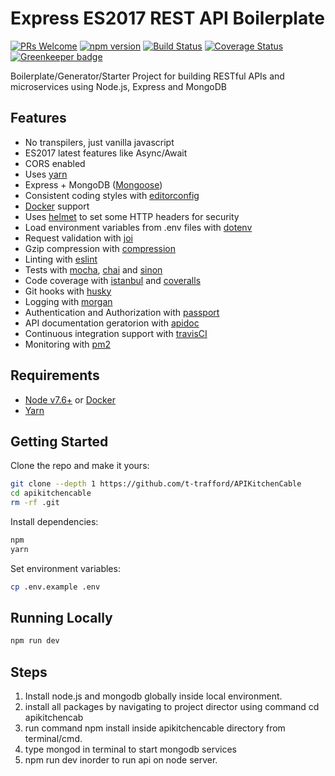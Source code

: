 # Express ES2017 REST API Boilerplate
[![PRs Welcome](https://img.shields.io/badge/PRs-welcome-brightgreen.svg?style=flat-square)](http://makeapullrequest.com) [![npm version](https://badge.fury.io/js/god-of-mischief-api.svg)](https://badge.fury.io/js/god-of-mischief-api) [![Build Status](https://travis-ci.org/lokeshboran/god-of-mischief-api.svg?branch=master)](https://travis-ci.org/lokeshboran/god-of-mischief-api) [![Coverage Status](https://coveralls.io/repos/github/lokeshboran/god-of-mischief-api/badge.svg?branch=master)](https://coveralls.io/github/lokeshboran/god-of-mischief-api?branch=master)[![Greenkeeper badge](https://badges.greenkeeper.io/lokeshboran/god-of-mischief-api.svg)](https://greenkeeper.io/)

Boilerplate/Generator/Starter Project for building RESTful APIs and microservices using Node.js, Express and MongoDB

## Features

 - No transpilers, just vanilla javascript
 - ES2017 latest features like Async/Await
 - CORS enabled
 - Uses [yarn](https://yarnpkg.com)
 - Express + MongoDB ([Mongoose](http://mongoosejs.com/))
 - Consistent coding styles with [editorconfig](http://editorconfig.org)
 - [Docker](https://www.docker.com/) support
 - Uses [helmet](https://github.com/helmetjs/helmet) to set some HTTP headers for security
 - Load environment variables from .env files with [dotenv](https://github.com/rolodato/dotenv-safe)
 - Request validation with [joi](https://github.com/hapijs/joi)
 - Gzip compression with [compression](https://github.com/expressjs/compression)
 - Linting with [eslint](http://eslint.org)
 - Tests with [mocha](https://mochajs.org), [chai](http://chaijs.com) and [sinon](http://sinonjs.org)
 - Code coverage with [istanbul](https://istanbul.js.org) and [coveralls](https://coveralls.io)
 - Git hooks with [husky](https://github.com/typicode/husky) 
 - Logging with [morgan](https://github.com/expressjs/morgan)
 - Authentication and Authorization with [passport](http://passportjs.org)
 - API documentation geratorion with [apidoc](http://apidocjs.com)
 - Continuous integration support with [travisCI](https://travis-ci.org)
 - Monitoring with [pm2](https://github.com/Unitech/pm2)

## Requirements

 - [Node v7.6+](https://nodejs.org/en/download/current/) or [Docker](https://www.docker.com/)
 - [Yarn](https://yarnpkg.com/en/docs/install)

## Getting Started

Clone the repo and make it yours:

```bash
git clone --depth 1 https://github.com/t-trafford/APIKitchenCable
cd apikitchencable
rm -rf .git
```

Install dependencies:

```bash
npm
yarn
```

Set environment variables:

```bash
cp .env.example .env
```

## Running Locally

```bash
npm run dev
```

## Steps

1. Install node.js and mongodb globally inside local environment.
2. install all packages by navigating to project director using command cd apikitchencab
3. run command npm install inside apikitchencable directory from terminal/cmd.
4. type mongod in terminal to start mongodb services
5. npm run dev inorder to run api on node server.
